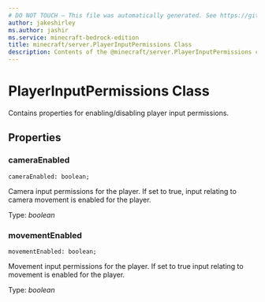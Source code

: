 ```yaml
---
# DO NOT TOUCH — This file was automatically generated. See https://github.com/mojang/minecraftapidocsgenerator to modify descriptions, examples, etc.
author: jakeshirley
ms.author: jashir
ms.service: minecraft-bedrock-edition
title: minecraft/server.PlayerInputPermissions Class
description: Contents of the @minecraft/server.PlayerInputPermissions class.
---
```

# PlayerInputPermissions Class

Contains properties for enabling/disabling player input permissions.

## Properties

### **cameraEnabled**
`cameraEnabled: boolean;`

Camera input permissions for the player. If set to true, input relating to camera movement is enabled for the player.

Type: *boolean*

### **movementEnabled**
`movementEnabled: boolean;`

Movement input permissions for the player. If set to true input relating to movement is enabled for the player.

Type: *boolean*
